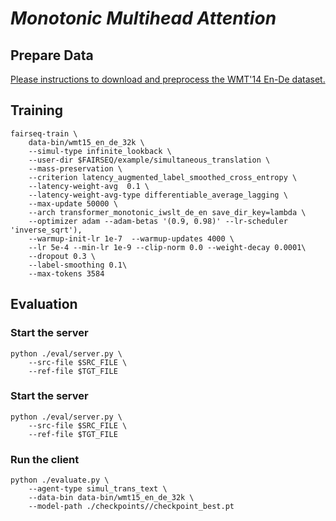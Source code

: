 # *Monotonic Multihead Attention*

## Prepare Data
[Please instructions to download and preprocess the WMT'14 En-De dataset.](https://github.com/pytorch/fairseq/tree/simulastsharedtask/examples/translation#prepare-wmt14en2desh)

## Training
```shell
fairseq-train \
    data-bin/wmt15_en_de_32k \
    --simul-type infinite_lookback \
    --user-dir $FAIRSEQ/example/simultaneous_translation \
    --mass-preservation \
    --criterion latency_augmented_label_smoothed_cross_entropy \
    --latency-weight-avg  0.1 \
    --latency-weight-avg-type differentiable_average_lagging \
    --max-update 50000 \
    --arch transformer_monotonic_iwslt_de_en save_dir_key=lambda \
    --optimizer adam --adam-betas '(0.9, 0.98)' --lr-scheduler 'inverse_sqrt'),
    --warmup-init-lr 1e-7  --warmup-updates 4000 \
    --lr 5e-4 --min-lr 1e-9 --clip-norm 0.0 --weight-decay 0.0001\
    --dropout 0.3 \
    --label-smoothing 0.1\
    --max-tokens 3584
```

## Evaluation
### Start the server
```shell
python ./eval/server.py \
    --src-file $SRC_FILE \
    --ref-file $TGT_FILE
```

### Start the server
```shell
python ./eval/server.py \
    --src-file $SRC_FILE \
    --ref-file $TGT_FILE
```

### Run the client
```shell
python ./evaluate.py \
    --agent-type simul_trans_text \
    --data-bin data-bin/wmt15_en_de_32k \
    --model-path ./checkpoints//checkpoint_best.pt
```
